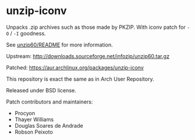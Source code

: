 unzip-iconv
===========

Unpacks .zip archives such as those made by PKZIP. With iconv patch for `-O` / `-I` goodness.

See [unzip60/README](unzip60/README) for more information.


Upstream: http://downloads.sourceforge.net/infozip/unzip60.tar.gz

Patched:  https://aur.archlinux.org/packages/unzip-iconv


This repository is exact the same as in Arch User Repository.

Released under BSD license.


Patch contributors and maintainers:
- Procyon
- Thayer Williams
- Douglas Soares de Andrade
- Robson Peixoto
